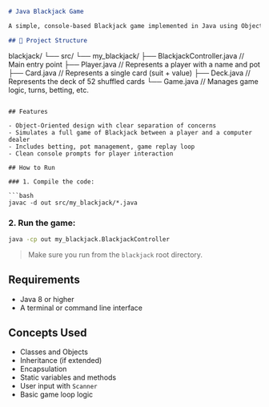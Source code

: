 ```markdown
# Java Blackjack Game 

A simple, console-based Blackjack game implemented in Java using Object-Oriented Programming principles.

## 📁 Project Structure

```
blackjack/
└── src/
    └── my_blackjack/
        ├── BlackjackController.java  // Main entry point
        ├── Player.java               // Represents a player with a name and pot
        ├── Card.java                 // Represents a single card (suit + value)
        ├── Deck.java                 // Represents the deck of 52 shuffled cards
        └── Game.java                 // Manages game logic, turns, betting, etc.
```

## Features

- Object-Oriented design with clear separation of concerns
- Simulates a full game of Blackjack between a player and a computer dealer
- Includes betting, pot management, game replay loop
- Clean console prompts for player interaction

## How to Run

### 1. Compile the code:

```bash
javac -d out src/my_blackjack/*.java
```

### 2. Run the game:

```bash
java -cp out my_blackjack.BlackjackController
```

> Make sure you run from the `blackjack` root directory.

## Requirements

- Java 8 or higher
- A terminal or command line interface

## Concepts Used

- Classes and Objects
- Inheritance (if extended)
- Encapsulation
- Static variables and methods
- User input with `Scanner`
- Basic game loop logic

